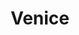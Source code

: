 ---
layout: citytemp
title: Venice
header: Venice


images:
- slideimg: /LocationWithUS/img/slideVenice1.jpg
  slidehead: Romantic
  slidetext: Venice’s gondola rides, stunning sunsets, and charming canals make it a haven for lovers.

- slideimg: i/LocationWithUS/img/slideVenice2.jpg
  slidehead: Historic
  slidetext: With landmarks like Doge’s Palace and centuries-old art, Venice boasts a rich cultural heritage.

- slideimg: /LocationWithUS/img/slideVenice3.jpg
  slidehead: Unique
  slidetext: Built on water, its car-free streets and aquatic lifestyle are unlike any other city in the world.

text:
- header: Overview
  body: Venice, the enchanting city in northeastern Italy, is built on over 100 small islands connected by canals and bridges. Renowned for its unique architecture and romantic charm, Venice is a UNESCO World Heritage site. The city is car-free, with gondolas and vaporettos (water buses) serving as the main modes of transport. Famous landmarks like St. Mark’s Basilica, the Grand Canal, and the Rialto Bridge make Venice a dream destination. Known for its art, history, and Venetian masks, it’s a timeless marvel.
- header: Things to do!
  body: Venice offers unforgettable experiences. Stroll through Piazza San Marco and admire St. Mark’s Basilica. Take a gondola ride along the Grand Canal, visit the Doge’s Palace, and explore the charming islands of Murano (known for glassmaking) and Burano (famous for colorful houses). Discover art at the Peggy Guggenheim Collection and enjoy Venetian cuisine at a local trattoria. Don’t miss the Venice Carnival if visiting in February. The city is a treasure trove of history, beauty, and culture.
  
- header: Best Time For Venice!
  body: The best time to visit Venice is during spring and autumn, when the weather is mild, and the crowds are smaller. Spring brings blooming flowers and vibrant colors, while autumn offers cooler temperatures and a relaxed atmosphere. Summer is perfect for festivals like the Venice Film Festival but can be crowded. Winter, though quieter, charms with its misty canals and the magical Venice Carnival in February. Venice is captivating in every season.
  img: /LocationWithUS/img/tempVenice.jpg

hotell:
  - img:
    hotellh:
    hotellt: 
    link: 

  - img: 
    hotellh:
    hotellt: 
    link: 

  - img: 
    hotellh: 
    hotellt:
    link: 

hooh:
  - img: /LocationWithUS/img/venicehtl1.jpg
    headdd: The Gritti Palace, a Luxury Collection Hotel, Venice
    txt: Welcome to The Gritti Palace, a Luxury Collection Hotel, Venice. Experience the Grand Canal from our luxury hotel in Venice
    linko: https://www.marriott.com/en-us/hotels/vcegl-the-gritti-palace-a-luxury-collection-hotel-venice/overview/
  - img: /LocationWithUS/img/venicehtl2.jpg
    headdd: JW Marriott Venice Resort & Spa
    txt: Enchantment awaits at JW Marriott Venice Resort and Spa. Beautifully situated on the private island of Isola delle Rose in Venice, Italy, our luxury family hotel offers a lush retreat, the perfect respite from the excitement of the city. 
    linko: https://www.marriott.com/en-us/hotels/vcejw-jw-marriott-venice-resort-and-spa/overview/
  - img: /LocationWithUS/img/venicehtl3.jpg
    headdd: Aman Venice
    txt: Set in Palazzo Papadopoli, one of the city’s eight monumental palazzos on the Grand Canal, Aman Venice embodies all that is sumptuous and sensuous about La Serenissima.
    linko: https://www.aman.com/hotels/aman-venice
    

---